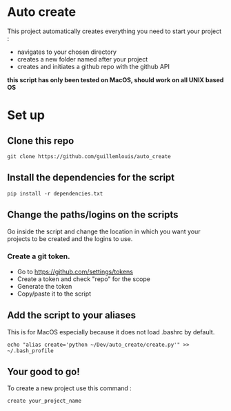 # Auto create
This project automatically creates everything you need to start your project : 
* navigates to your chosen directory
* creates a new folder named after your project
* creates and initiates a github repo with the github API

**this script has only been tested on MacOS, should work on all UNIX based OS**

# Set up

  ## Clone this repo
  ```
  git clone https://github.com/guillemlouis/auto_create
  ```
  ## Install the dependencies for the script
  ```
  pip install -r dependencies.txt

  ```

  ## Change the paths/logins on the scripts
  Go inside the script and change the location in which you want your projects to be created and the logins to use. 
  ### Create a git token. 
  * Go to https://github.com/settings/tokens
  * Create a token and check "repo" for the scope
  * Generate the token
  * Copy/paste it to the script
  ## Add the script to your aliases
  This is for MacOS especially because it does not load .bashrc by default.
  ```
  echo "alias create='python ~/Dev/auto_create/create.py'" >> ~/.bash_profile
  ```
  ## Your good to go! 
  
 To create a new project use this command : 
 ```
 create your_project_name
 ```
